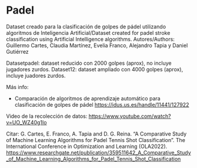 # Padel
Dataset creado para la clasificación de golpes de pádel utilizando algoritmos de Inteligencia Artificial/Dataset created for padel stroke classification using Artificial Intelligence algorithms.
Autores/Authors: Guillermo Cartes, Claudia Martínez, Evelia Franco, Alejandro Tapia y Daniel Gutiérrez 

Datasetpadel: dataset reducido con 2000 golpes (aprox), no incluye jugadores zurdos.
Dataset12: dataset ampliado con 4000 golpes (aprox), incluye juadores zurdos. 

Más info: 
- Comparación de algoritmos de aprendizaje automático para clasificación de golpes de pádel
https://idus.us.es/handle/11441/127922

Video de la recolección de datos:
https://www.youtube.com/watch?v=UO_WZ40g1Io

Citar:
G. Cartes, E. Franco, A. Tapia and D. G. Reina. “A Comparative Study of Machine Learning Algorithms for Padel Tennis Shot Classification”. The International Conference in Optimization and Learning (OLA2022).
https://www.researchgate.net/publication/359511642_A_Comparative_Study_of_Machine_Learning_Algorithms_for_Padel_Tennis_Shot_Classification
